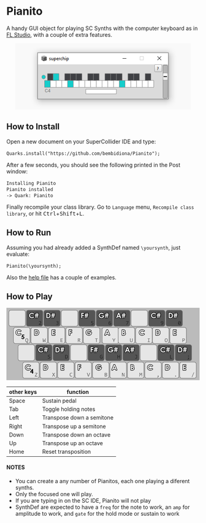 # Pianito
A handy GUI object for playing SC Synths with the computer keyboard as in [FL Studio](https://raw.githubusercontent.com/bembidiona/Pianito/master/HelpSource/Images/layout.png), with a couple of extra features.

<p align="center">
  <img width="458" height="173" src="https://raw.githubusercontent.com/bembidiona/Pianito/master/HelpSource/Images/pianito.png">
</p>

## How to Install

Open a new document on your SuperCollider IDE and type:

```
Quarks.install("https://github.com/bembidiona/Pianito");
```

After a few seconds, you should see the following printed in the Post window:

```
Installing Pianito
Pianito installed
-> Quark: Pianito
```

Finally recompile your class library. Go to `Language` menu, `Recompile class
library`, or hit <kbd>Ctrl</kbd>+<kbd>Shift</kbd>+<kbd>L</kbd>.

## How to Run
Assuming you had already added a SynthDef named `\yoursynth`, just evaluate:
```
Pianito(\yoursynth);
```

Also the [help file](https://github.com/bembidiona/Pianito/blob/master/HelpSource/Classes/Pianito.schelp) has a couple of examples.

## How to Play
<p align="center">
  <img width="700" src="https://raw.githubusercontent.com/bembidiona/Pianito/master/HelpSource/Images/layout.png">
</p>

| other keys      | function       |
| ---      | ---       |
| Space | Sustain pedal |
| Tab | Toggle holding notes |
| Left | Transpose down a semitone |
| Right | Transpose up a semitone |
| Down | Transpose down an octave |
| Up | Transpose up an octave |
| Home | Reset transposition |

#### NOTES
- You can create a any number of Pianitos, each one playing a diferent synths.
- Only the focused one will play.
- If you are typing in on the SC IDE, Pianito will not play
- SynthDef are expected to have a `freq` for the note to work, an `amp` for amplitude to work, and `gate` for the hold mode or sustain to work

